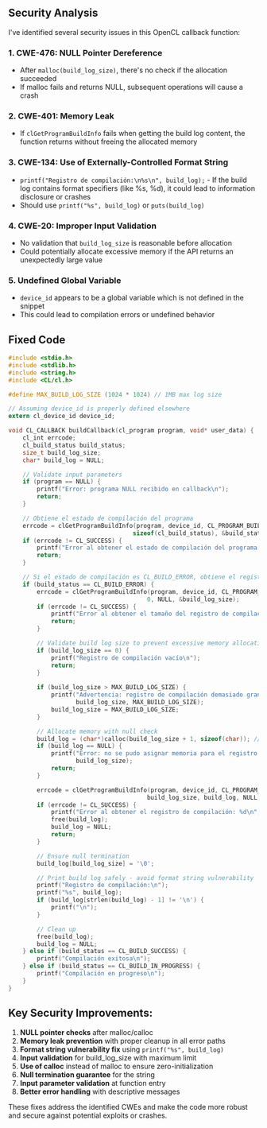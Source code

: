## Security Analysis

I've identified several security issues in this OpenCL callback function:

### 1. **CWE-476: NULL Pointer Dereference**
- After `malloc(build_log_size)`, there's no check if the allocation succeeded
- If malloc fails and returns NULL, subsequent operations will cause a crash

### 2. **CWE-401: Memory Leak** 
- If `clGetProgramBuildInfo` fails when getting the build log content, the function returns without freeing the allocated memory

### 3. **CWE-134: Use of Externally-Controlled Format String**
- `printf("Registro de compilación:\n%s\n", build_log);` - If the build log contains format specifiers (like %s, %d), it could lead to information disclosure or crashes
- Should use `printf("%s", build_log)` or `puts(build_log)`

### 4. **CWE-20: Improper Input Validation**
- No validation that `build_log_size` is reasonable before allocation
- Could potentially allocate excessive memory if the API returns an unexpectedly large value

### 5. **Undefined Global Variable**
- `device_id` appears to be a global variable which is not defined in the snippet
- This could lead to compilation errors or undefined behavior

## Fixed Code

```c
#include <stdio.h>
#include <stdlib.h>
#include <string.h>
#include <CL/cl.h>

#define MAX_BUILD_LOG_SIZE (1024 * 1024) // 1MB max log size

// Assuming device_id is properly defined elsewhere
extern cl_device_id device_id;

void CL_CALLBACK buildCallback(cl_program program, void* user_data) {
    cl_int errcode;
    cl_build_status build_status;
    size_t build_log_size;
    char* build_log = NULL;

    // Validate input parameters
    if (program == NULL) {
        printf("Error: programa NULL recibido en callback\n");
        return;
    }

    // Obtiene el estado de compilación del programa
    errcode = clGetProgramBuildInfo(program, device_id, CL_PROGRAM_BUILD_STATUS, 
                                   sizeof(cl_build_status), &build_status, NULL);
    if (errcode != CL_SUCCESS) {
        printf("Error al obtener el estado de compilación del programa: %d\n", errcode);
        return;
    }

    // Si el estado de compilación es CL_BUILD_ERROR, obtiene el registro de compilación
    if (build_status == CL_BUILD_ERROR) {
        errcode = clGetProgramBuildInfo(program, device_id, CL_PROGRAM_BUILD_LOG, 
                                       0, NULL, &build_log_size);
        if (errcode != CL_SUCCESS) {
            printf("Error al obtener el tamaño del registro de compilación: %d\n", errcode);
            return;
        }

        // Validate build log size to prevent excessive memory allocation
        if (build_log_size == 0) {
            printf("Registro de compilación vacío\n");
            return;
        }
        
        if (build_log_size > MAX_BUILD_LOG_SIZE) {
            printf("Advertencia: registro de compilación demasiado grande (%zu bytes), truncando a %d bytes\n", 
                   build_log_size, MAX_BUILD_LOG_SIZE);
            build_log_size = MAX_BUILD_LOG_SIZE;
        }

        // Allocate memory with null check
        build_log = (char*)calloc(build_log_size + 1, sizeof(char)); // +1 for null terminator
        if (build_log == NULL) {
            printf("Error: no se pudo asignar memoria para el registro de compilación (%zu bytes)\n", 
                   build_log_size);
            return;
        }

        errcode = clGetProgramBuildInfo(program, device_id, CL_PROGRAM_BUILD_LOG, 
                                       build_log_size, build_log, NULL);
        if (errcode != CL_SUCCESS) {
            printf("Error al obtener el registro de compilación: %d\n", errcode);
            free(build_log);
            build_log = NULL;
            return;
        }

        // Ensure null termination
        build_log[build_log_size] = '\0';

        // Print build log safely - avoid format string vulnerability
        printf("Registro de compilación:\n");
        printf("%s", build_log);
        if (build_log[strlen(build_log) - 1] != '\n') {
            printf("\n");
        }

        // Clean up
        free(build_log);
        build_log = NULL;
    } else if (build_status == CL_BUILD_SUCCESS) {
        printf("Compilación exitosa\n");
    } else if (build_status == CL_BUILD_IN_PROGRESS) {
        printf("Compilación en progreso\n");
    }
}
```

## Key Security Improvements:

1. **NULL pointer checks** after malloc/calloc
2. **Memory leak prevention** with proper cleanup in all error paths
3. **Format string vulnerability fix** using `printf("%s", build_log)`
4. **Input validation** for build_log_size with maximum limit
5. **Use of calloc** instead of malloc to ensure zero-initialization
6. **Null termination guarantee** for the string
7. **Input parameter validation** at function entry
8. **Better error handling** with descriptive messages

These fixes address the identified CWEs and make the code more robust and secure against potential exploits or crashes.